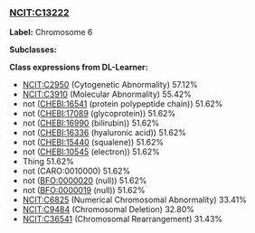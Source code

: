 
### [NCIT:C13222](http://purl.obolibrary.org/obo/NCIT_C13222)
**Label:** Chromosome 6

**Subclasses:** 

**Class expressions from DL-Learner:**

- [NCIT:C2950](http://purl.obolibrary.org/obo/NCIT_C2950) (Cytogenetic Abnormality) 57.12%
- [NCIT:C3910](http://purl.obolibrary.org/obo/NCIT_C3910) (Molecular Abnormality) 55.42%
- not ([CHEBI:16541](http://purl.obolibrary.org/obo/CHEBI_16541) (protein polypeptide chain)) 51.62%
- not ([CHEBI:17089](http://purl.obolibrary.org/obo/CHEBI_17089) (glycoprotein)) 51.62%
- not ([CHEBI:16990](http://purl.obolibrary.org/obo/CHEBI_16990) (bilirubin)) 51.62%
- not ([CHEBI:16336](http://purl.obolibrary.org/obo/CHEBI_16336) (hyaluronic acid)) 51.62%
- not ([CHEBI:15440](http://purl.obolibrary.org/obo/CHEBI_15440) (squalene)) 51.62%
- not ([CHEBI:10545](http://purl.obolibrary.org/obo/CHEBI_10545) (electron)) 51.62%
- Thing 51.62%
- not (CARO:0010000) 51.62%
- not ([BFO:0000020](http://purl.obolibrary.org/obo/BFO_0000020) (null)) 51.62%
- not ([BFO:0000019](http://purl.obolibrary.org/obo/BFO_0000019) (null)) 51.62%
- [NCIT:C6825](http://purl.obolibrary.org/obo/NCIT_C6825) (Numerical Chromosomal Abnormality) 33.41%
- [NCIT:C9484](http://purl.obolibrary.org/obo/NCIT_C9484) (Chromosomal Deletion) 32.80%
- [NCIT:C36541](http://purl.obolibrary.org/obo/NCIT_C36541) (Chromosomal Rearrangement) 31.43%



